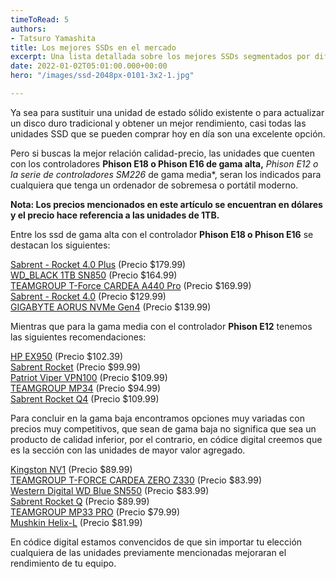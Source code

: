 ```yaml
---
timeToRead: 5
authors:
- Tatsuro Yamashita
title: Los mejores SSDs en el mercado
excerpt: Una lista detallada sobre los mejores SSDs segmentados por diferentes categorias.
date: 2022-01-02T05:01:00.000+00:00
hero: "/images/ssd-2048px-0101-3x2-1.jpg"

---
```

Ya sea para sustituir una unidad de estado sólido existente o para actualizar un disco duro tradicional y obtener un mejor rendimiento, casi todas las unidades SSD que se pueden comprar hoy en día son una excelente opción.

Pero si buscas la mejor relación calidad-precio, las unidades que cuenten con los  controladores **Phison E18 o Phison E16 de gama alta,**  _Phison E12 o la serie de controladores SM226_ de gama media*, seran los indicados para cualquiera que tenga un ordenador de sobremesa o portátil moderno.

**Nota: Los precios mencionados en este artículo se encuentran en dólares y el precio hace referencia a las unidades de 1TB.**

Entre los ssd de gama alta con el controlador **Phison E18 o Phison E16** se destacan los siguientes:

[Sabrent - Rocket 4.0 Plus](https://amzn.to/3zidYnh)  (Precio $179.99)  
[WD_BLACK 1TB SN850](https://amzn.to/3pMcKNS)  (Precio $164.99)  
[TEAMGROUP T-Force CARDEA A440 Pro](https://amzn.to/3FP4WAy) (Precio $169.99)  
[Sabrent - Rocket 4.0](https://amzn.to/32RKznF) (Precio $129.99)  
[GIGABYTE AORUS NVMe Gen4](https://amzn.to/3FVKnCI)  (Precio $139.99)

Mientras que para la gama media con el controlador **Phison E12** tenemos las siguientes recomendaciones:

[HP EX950](https://amzn.to/3sP5p1Q) (Precio $102.39)  
[Sabrent Rocket](https://amzn.to/3ENCUEh) (Precio $99.99)  
[Patriot Viper VPN100](https://amzn.to/3qKy9WS) (Precio $109.99)  
[TEAMGROUP MP34](https://amzn.to/3JCK81y) (Precio $94.99)  
[Sabrent Rocket Q4](https://amzn.to/3sRmAjn) (Precio $109.99)

Para concluir en la gama baja encontramos opciones muy variadas con precios muy competitivos, que sean de gama baja no significa que sea un producto de calidad inferior, por el contrario, en códice digital creemos que es la sección con las unidades de mayor valor agregado.

[Kingston NV1](https://amzn.to/3eIdWeG) (Precio $89.99)  
[TEAMGROUP T-FORCE CARDEA ZERO Z330](https://amzn.to/3EN9ohO) (Precio $83.99)  
[Western Digital WD Blue SN550](https://amzn.to/3pLhPG6) (Precio $83.99)  
[Sabrent Rocket Q](https://amzn.to/31mzUB8) (Precio $89.99)  
[TEAMGROUP MP33 PRO](https://amzn.to/3pOVFmE) (Precio $79.99)  
[Mushkin Helix-L](https://amzn.to/3Hz0o1L) (Precio $81.99)

En códice digital estamos convencidos de que sin importar tu elección cualquiera de las unidades previamente mencionadas mejoraran el rendimiento de tu equipo.